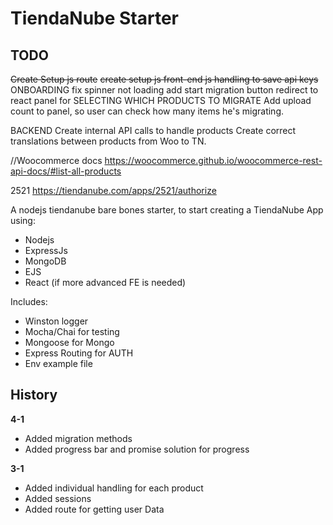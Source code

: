 # TiendaNube Starter

## TODO
~~Create Setup js route~~ 
~~create setup js front-end js handling to save api keys~~
ONBOARDING
    fix spinner not loading
    add start migration button
    redirect to react panel for SELECTING WHICH PRODUCTS TO MIGRATE
    Add upload count to panel, so user can check how many items he's migrating.


BACKEND
Create internal API calls to handle products
Create correct translations between products from Woo to TN.

//Woocommerce docs
https://woocommerce.github.io/woocommerce-rest-api-docs/#list-all-products

2521
https://tiendanube.com/apps/2521/authorize

A nodejs tiendanube bare bones starter, to start creating a TiendaNube App using:  

* Nodejs
* ExpressJs
* MongoDB
* EJS
* React (if more advanced FE is needed)
  
  
Includes:   
* Winston logger
* Mocha/Chai for testing
* Mongoose for Mongo
* Express Routing for AUTH
* Env example file


## History

**4-1**  
* Added migration methods  
* Added progress bar and promise solution for progress 

**3-1**  
* Added individual handling for each product
* Added sessions
* Added route for getting user Data